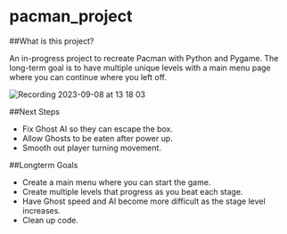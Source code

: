 # pacman_project

##What is this project?

An in-progress project to recreate Pacman with Python and Pygame. The long-term goal is to have multiple unique levels with a main menu page where you can continue where you left off.

![Recording 2023-09-08 at 13 18 03](https://github.com/atlantapatt/pacman_project/assets/99867479/f84c91cd-eb45-41c7-a57d-7040669c4de2)

##Next Steps
* Fix Ghost AI so they can escape the box.
* Allow Ghosts to be eaten after power up.
* Smooth out player turning movement.

##Longterm Goals
* Create a main menu where you can start the game.
* Create multiple levels that progress as you beat each stage.
* Have Ghost speed and AI become more difficult as the stage level increases.
* Clean up code.
